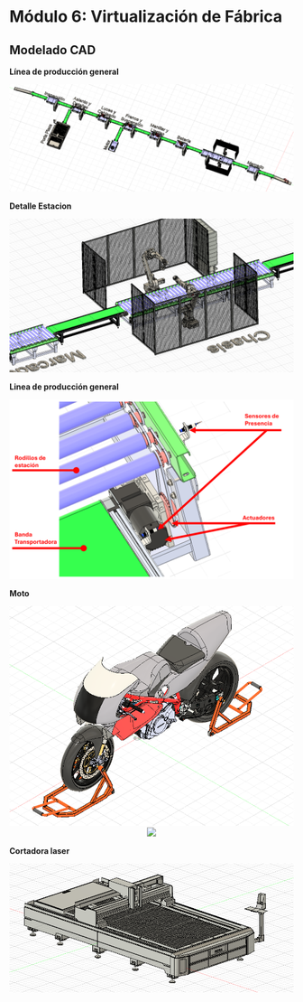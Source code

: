 # Módulo 6: Virtualización de Fábrica

## Modelado CAD 

**Línea de producción general**

<div align='center'>
  <img src='https://github.com/natc27/Blue-energy-landing/blob/main/Multimedia/ModeloCAD_Fusion.png'>
</div>

**Detalle Estacion**

<div align='center'>
  <img src='https://github.com/natc27/Blue-energy-landing/blob/main/Multimedia/ModeloCAD_Fusion_Detalle.png'>
</div>

**Linea de producción general**

<div align='center'>
  <img src='https://github.com/natc27/Blue-energy-landing/blob/main/Multimedia/ModeloCAD_SyA.png'>
</div>

**Moto**

<div align='center'>
  <img src='https://github.com/natc27/Blue-energy-landing/blob/main/Multimedia/Moto_CAD.png'>
</div>

<div align='center'>
  <img src='https://github.com/natc27/Blue-energy-landing/blob/main/Multimedia/Moto_Partes_CAD.png'>
</div>

**Cortadora laser**

<div align='center'>
  <img src='https://github.com/natc27/Blue-energy-landing/blob/main/Multimedia/Corte_Laser_CAD.png'>
</div>
